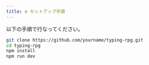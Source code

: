 ```yaml
---
title: ⚙️ セットアップ手順
---
```

以下の手順で行なってください。
```bash
git clone https://github.com/yourname/typing-rpg.git
cd typing-rpg
npm install
npm run dev
```
